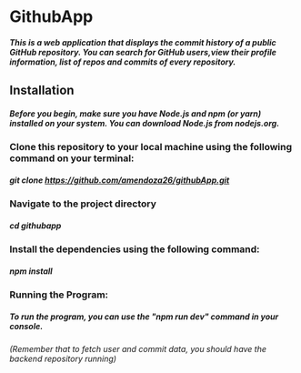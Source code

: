 # GithubApp

##### This is a web application that displays the commit history of a public GitHub repository. You can search for GitHub users,view their profile information, list of repos and commits of every repository.

## Installation

##### Before you begin, make sure you have Node.js and npm (or yarn) installed on your system. You can download Node.js from nodejs.org.

### Clone this repository to your local machine using the following command on your terminal:

##### git clone https://github.com/amendoza26/githubApp.git

### Navigate to the project directory

##### cd githubapp

### Install the dependencies using the following command:

##### npm install

### Running the Program:

##### To run the program, you can use the "npm run dev" command in your console.

###### (Remember that to fetch user and commit data, you should have the backend repository running)
